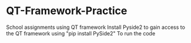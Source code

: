 # QT-Framework-Practice
School assignments using QT framework
Install Pyside2 to gain access to the QT framework
  using "pip install PySide2"
To run the code
